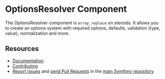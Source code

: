 OptionsResolver Component
=========================

The OptionsResolver component is `array_replace` on steroids. It allows you to
create an options system with required options, defaults, validation (type,
value), normalization and more.

Resources
---------

 * [Documentation](https://symfony.com/doc/current/components/options_resolver.html)
 * [Contributing](https://symfony.com/doc/current/contributing/index.html)
 * [Report issues](https://github.com/symfony/symfony/issues) and
   [send Pull Requests](https://github.com/symfony/symfony/pulls)
   in the [main Symfony repository](https://github.com/symfony/symfony)
